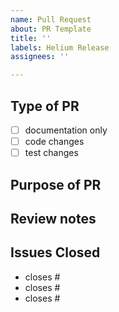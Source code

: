 ```yaml
---
name: Pull Request
about: PR Template
title: ''
labels: Helium Release
assignees: ''

---
```


## Type of PR

- [ ] documentation only
- [ ] code changes
- [ ] test changes

## Purpose of PR

## Review notes

## Issues Closed

- closes #<issue number>
- closes #<issue number>
- closes #<issue number>

